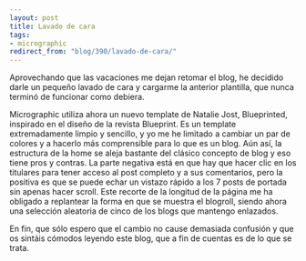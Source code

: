 ```yaml
---
layout: post
title: Lavado de cara
tags:
- micrographic
redirect_from: "blog/390/lavado-de-cara/"
---
```

Aprovechando que las vacaciones me dejan retomar el blog, he decidido darle un pequeño lavado de cara y cargarme la anterior plantilla, que nunca terminó de funcionar como debiera.
<!--more-->
Micrographic utiliza ahora un nuevo template de Natalie Jost, Blueprinted, inspirado en el diseño de la revista Blueprint. Es un template extremadamente limpio y sencillo, y yo me he limitado a cambiar un par de colores y a hacerlo más comprensible para lo que es un blog. Aún así, la estructura de la home se aleja bastante del clásico concepto de blog y eso tiene pros y contras. La parte negativa está en que hay que hacer clic en los titulares para tener acceso al post completo y a sus comentarios, pero la positiva es que se puede echar un vistazo rápido a los 7 posts de portada sin apenas hacer scroll. Este recorte de la longitud de la página me ha obligado a replantear la forma en que se muestra el blogroll, siendo ahora una selección aleatoria de cinco de los blogs que mantengo enlazados.

En fin, que sólo espero que el cambio no cause demasiada confusión y que os sintáis cómodos leyendo este blog, que a fin de cuentas es de lo que se trata.
